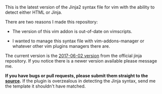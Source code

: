 This is the latest version of the Jinja2 syntax file for vim with the ability to detect either HTML or Jinja.

There are two reasons I made this repository:

* The version of this vim addon is out-of-date on vimscripts.

* I wanted to manage this syntax file with vim-addons-manager or whatever other vim plugins managers there are.

The current version is the [2017-06-02 version](https://github.com/pallets/jinja/commit/f27d76813084ef18f068176b8f5b7ba4b66e4ad2) from the official jinja repository. 
If you notice there is a newer version available please message me.

**If you have bugs or pull requests, please submit them straight to the [source](https://github.com/mitsuhiko/jinja2).** If the plugin is overzealous in detecting the Jinja syntax, send me the template it shouldn't have matched.
